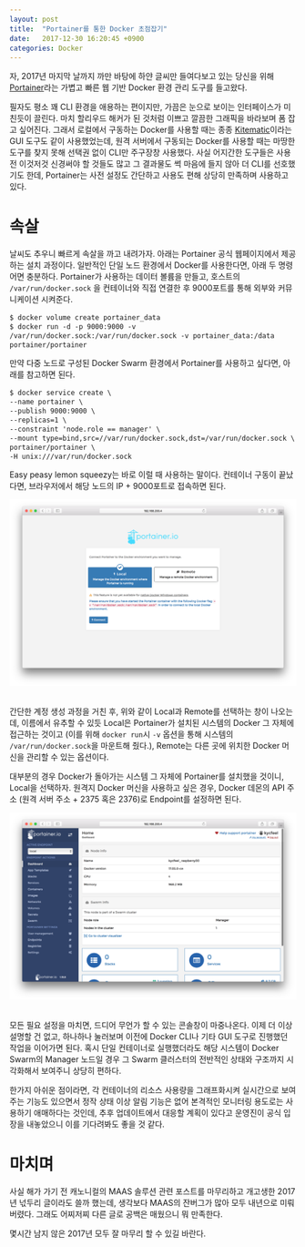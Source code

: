 ```yaml
---
layout: post
title:  "Portainer를 통한 Docker 초점잡기"
date:   2017-12-30 16:20:45 +0900
categories: Docker
---
```

자, 2017년 마지막 날까지 까만 바탕에 하얀 글씨만 들여다보고 있는 당신을 위해 [Portainer](https://portainer.io)라는 가볍고 빠른 웹 기반 Docker 환경 관리 도구를 들고왔다.

필자도 평소 꽤 CLI 환경을 애용하는 편이지만, 가끔은 눈으로 보이는 인터페이스가 미친듯이 끌린다. 마치 할리우드 해커가 된 것처럼 이쁘고 깔끔한 그래픽을 바라보며 폼 잡고 싶어진다. 그래서 로컬에서 구동하는 Docker를 사용할 때는 종종 [Kitematic](https://kitematic.com)이라는 GUI 도구도 같이 사용했었는데, 원격 서버에서 구동되는 Docker를 사용할 때는 마땅한 도구를 찾지 못해 선택권 없이 CLI만 주구장창 사용했다. 사실 어지간한 도구들은 사용 전 이것저것 신경써야 할 것들도 많고 그 결과물도 썩 마음에 들지 않아 더 CLI를 선호했기도 한데, Portainer는 사전 설정도 간단하고 사용도 편해 상당히 만족하며 사용하고 있다.

속살
==========
날씨도 추우니 빠르게 속살을 까고 내려가자. 아래는 Portainer 공식 웹페이지에서 제공하는 설치 과정이다. 일반적인 단일 노드 환경에서 Docker를 사용한다면, 아래 두 명령어면 충분하다. Portainer가 사용하는 데이터 볼륨을 만들고, 호스트의  `/var/run/docker.sock` 을 컨테이너와 직접 연결한 후 9000포트를 통해 외부와 커뮤니케이션 시켜준다.

```
$ docker volume create portainer_data
$ docker run -d -p 9000:9000 -v /var/run/docker.sock:/var/run/docker.sock -v portainer_data:/data portainer/portainer
```
만약 다중 노드로 구성된 Docker Swarm 환경에서 Portainer를 사용하고 싶다면, 아래를 참고하면 된다.

```
$ docker service create \
--name portainer \
--publish 9000:9000 \
--replicas=1 \
--constraint 'node.role == manager' \
--mount type=bind,src=//var/run/docker.sock,dst=/var/run/docker.sock \
portainer/portainer \
-H unix:///var/run/docker.sock
```

Easy peasy lemon squeezy는 바로 이럴 때 사용하는 말이다. 컨테이너 구동이 끝났다면, 브라우저에서 해당 노드의 IP + 9000포트로 접속하면 된다.

<div align="center"><img src="https://github.com/kycfeel/kycfeel.github.io/blob/master/_images/portainer-config.png?raw=true"/></div><br/>

간단한 계정 생성 과정을 거친 후, 위와 같이 Local과 Remote를 선택하는 창이 나오는데, 이름에서 유추할 수 있듯 Local은 Portainer가 설치된 시스템의 Docker 그 자체에 접근하는 것이고 (이를 위해 `docker run`시 `-v` 옵션을 통해 시스템의 `/var/run/docker.sock`을 마운트해 줬다.), Remote는 다른 곳에 위치한 Docker 머신을 관리할 수 있는 옵션이다.

대부분의 경우 Docker가 돌아가는 시스템 그 자체에 Portainer를 설치했을 것이니, Local을 선택하자. 원격지 Docker 머신을 사용하고 싶은 경우, Docker 데몬의 API 주소 (원격 서버 주소 + 2375 혹은 2376)로 Endpoint를 설정하면 된다.

<div align="center"><img src="https://github.com/kycfeel/kycfeel.github.io/blob/master/_images/portainer-main.png?raw=true"/></div><br/>

모든 필요 설정을 마치면, 드디어 무언가 할 수 있는 콘솔창이 마중나온다. 이제 더 이상 설명할 건 없고, 하나하나 눌러보며 이전에 Docker CLI나 기타 GUI 도구로 진행했던 작업을 이어가면 된다. 혹시 단일 컨테이너로 실행했더라도 해당 시스템이 Docker Swarm의 Manager 노드일 경우 그 Swarm 클러스터의 전반적인 상태와 구조까지 시각화해서 보여주니 상당히 편하다.

한가지 아쉬운 점이라면, 각 컨테이너의 리소스 사용량을 그래프화시켜 실시간으로 보여주는 기능도 있으면서 정작 상태 이상 알림 기능은 없어 본격적인 모니터링 용도로는 사용하기 애매하다는 것인데, 추후 업데이트에서 대응할 계획이 있다고 운영진이 공식 입장을 내놓았으니 이를 기다려봐도 좋을 것 같다.

마치며
==========

사실 해가 가기 전 캐노니컬의 MAAS 솔루션 관련 포스트를 마무리하고 개고생한 2017년 넋두리 글이라도 쓸까 했는데, 생각보다 MAAS의 잔버그가 많아 모두 내년으로 미뤄버렸다. 그래도 어찌저찌 다른 글로 공백은 매웠으니 뭐 만족한다.

몇시간 남지 않은 2017년 모두 잘 마무리 할 수 있길 바란다. 
